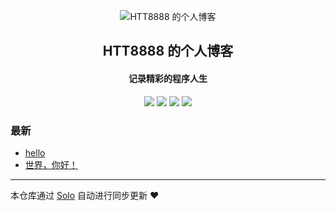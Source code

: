 <p align="center"><img alt="HTT8888 的个人博客" src="https://static.b3log.org/images/brand/solo-32.png"></p><h2 align="center">
HTT8888 的个人博客
</h2>

<h4 align="center">记录精彩的程序人生</h4>
<p align="center"><a title="HTT8888 的个人博客" target="_blank" href="https://github.com/HTT8888/solo-blog"><img src="https://img.shields.io/github/last-commit/HTT8888/solo-blog.svg?style=flat-square&color=FF9900"></a>
<a title="GitHub repo size in bytes" target="_blank" href="https://github.com/HTT8888/solo-blog"><img src="https://img.shields.io/github/repo-size/HTT8888/solo-blog.svg?style=flat-square"></a>
<a title="Solo Version" target="_blank" href="https://github.com/b3log/solo/releases"><img src="https://img.shields.io/badge/solo-3.6.5-f1e05a.svg?style=flat-square&color=blueviolet"></a>
<a title="Hits" target="_blank" href="https://github.com/b3log/hits"><img src="https://hits.b3log.org/HTT8888/solo-blog.svg"></a></p>

### 最新

* [hello](http://solo.hackful.cn/articles/2019/10/15/1571145453078.html)
* [世界，你好！](http://solo.hackful.cn/hello-solo)



---

本仓库通过 [Solo](https://github.com/b3log/solo) 自动进行同步更新 ❤️ 